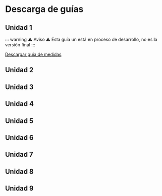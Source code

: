# Descarga de guías

## Unidad 1

::: warning :warning: Aviso :warning:
Esta guía un está en proceso de desarrollo, no es la versión final
:::

[Descargar guía de medidas](guides/medidas-v0.6.pdf)

## Unidad 2

## Unidad 3

## Unidad 4

## Unidad 5

## Unidad 6

## Unidad 7

## Unidad 8

## Unidad 9

